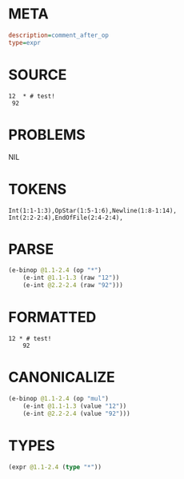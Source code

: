 # META
~~~ini
description=comment_after_op
type=expr
~~~
# SOURCE
~~~roc
12  * # test!
 92
~~~
# PROBLEMS
NIL
# TOKENS
~~~zig
Int(1:1-1:3),OpStar(1:5-1:6),Newline(1:8-1:14),
Int(2:2-2:4),EndOfFile(2:4-2:4),
~~~
# PARSE
~~~clojure
(e-binop @1.1-2.4 (op "*")
	(e-int @1.1-1.3 (raw "12"))
	(e-int @2.2-2.4 (raw "92")))
~~~
# FORMATTED
~~~roc
12 * # test!
	92
~~~
# CANONICALIZE
~~~clojure
(e-binop @1.1-2.4 (op "mul")
	(e-int @1.1-1.3 (value "12"))
	(e-int @2.2-2.4 (value "92")))
~~~
# TYPES
~~~clojure
(expr @1.1-2.4 (type "*"))
~~~
